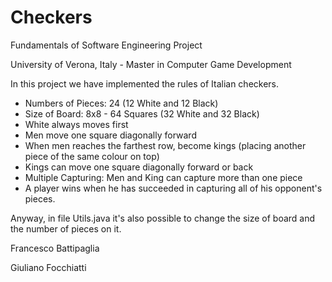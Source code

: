 # Checkers
Fundamentals of Software Engineering Project

University of Verona, Italy - Master in Computer Game Development

In this project we have implemented the rules of Italian checkers. 
- Numbers of Pieces: 24 (12 White and 12 Black)
- Size of Board: 8x8 - 64 Squares (32 White and 32 Black) 
- White always moves first
- Men move one square diagonally forward
- When men reaches the farthest row, become kings (placing another piece of the same colour on top)
- Kings can move one square diagonally forward or back
- Multiple Capturing: Men and King can capture more than one piece
- A player wins when he has succeeded in capturing all of his opponent's pieces.

Anyway, in file Utils.java it's also possible to change the size of board and the number of pieces on it.

Francesco Battipaglia

Giuliano Focchiatti
